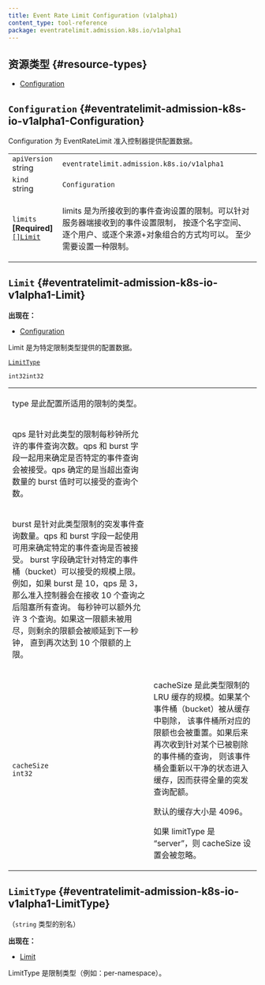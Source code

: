 ```yaml
---
title: Event Rate Limit Configuration (v1alpha1)
content_type: tool-reference
package: eventratelimit.admission.k8s.io/v1alpha1
---
```


## 资源类型  {#resource-types}

- [Configuration](#eventratelimit-admission-k8s-io-v1alpha1-Configuration)

## `Configuration`     {#eventratelimit-admission-k8s-io-v1alpha1-Configuration}

<p>Configuration 为 EventRateLimit 准入控制器提供配置数据。</p>

<table class="table">
<tbody>

<tr><td><code>apiVersion</code><br/>string</td><td><code>eventratelimit.admission.k8s.io/v1alpha1</code></td></tr>
<tr><td><code>kind</code><br/>string</td><td><code>Configuration</code></td></tr>

<tr><td><code>limits</code> <B>[Required]</B><br/>
<a href="#eventratelimit-admission-k8s-io-v1alpha1-Limit"><code>[]Limit</code></a>
</td>
<td>
  <p>limits 是为所接收到的事件查询设置的限制。可以针对服务器端接收到的事件设置限制，
按逐个名字空间、逐个用户、或逐个来源+对象组合的方式均可以。
至少需要设置一种限制。</p>
</td>
</tr>
</tbody>
</table>

## `Limit`     {#eventratelimit-admission-k8s-io-v1alpha1-Limit}

**出现在：**

- [Configuration](#eventratelimit-admission-k8s-io-v1alpha1-Configuration)

<p>Limit 是为特定限制类型提供的配置数据。</p>

<table class="table">
<tbody>

<a href="#eventratelimit-admission-k8s-io-v1alpha1-LimitType"><code>LimitType</code></a>
</td>
<td>
  <p>type 是此配置所适用的限制的类型。</p>
</td>
</tr>
<code>int32</code>
</td>
<td>
   <p>qps 是针对此类型的限制每秒钟所允许的事件查询次数。qps 和 burst
字段一起用来确定是否特定的事件查询会被接受。qps 确定的是当超出查询数量的
burst 值时可以接受的查询个数。</p>
</td>
</tr>
<code>int32</code>
</td>
<td>
   <p>burst 是针对此类型限制的突发事件查询数量。qps 和 burst 字段一起使用可用来确定特定的事件查询是否被接受。
burst 字段确定针对特定的事件桶（bucket）可以接受的规模上限。
例如，如果 burst 是 10，qps 是 3，那么准入控制器会在接收 10 个查询之后阻塞所有查询。
每秒钟可以额外允许 3 个查询。如果这一限额未被用尽，则剩余的限额会被顺延到下一秒钟，
直到再次达到 10 个限额的上限。</p>
</td>
</tr>
<tr><td><code>cacheSize</code><br/>
<code>int32</code>
</td>
<td>
   <p>cacheSize 是此类型限制的 LRU 缓存的规模。如果某个事件桶（bucket）被从缓存中剔除，
该事件桶所对应的限额也会被重置。如果后来再次收到针对某个已被剔除的事件桶的查询，
则该事件桶会重新以干净的状态进入缓存，因而获得全量的突发查询配额。</p>
  <p>默认的缓存大小是 4096。</p>
  <p>如果 limitType 是 “server”，则 cacheSize 设置会被忽略。</p>
</td>
</tr>
</tbody>
</table>

## `LimitType`     {#eventratelimit-admission-k8s-io-v1alpha1-LimitType}

（`string` 类型的别名）

**出现在：**

- [Limit](#eventratelimit-admission-k8s-io-v1alpha1-Limit)

<p>LimitType 是限制类型（例如：per-namespace）。</p>


